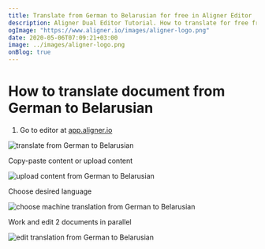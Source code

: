 ```yaml
---
title: Translate from German to Belarusian for free in Aligner Editor
description: Aligner Dual Editor Tutorial. How to translate for free from German to Belarusian. Aligner is multilingual document management platform. 
ogImage: "https://www.aligner.io/images/aligner-logo.png"
date: 2020-05-06T07:09:21+03:00
image: ../images/aligner-logo.png
onBlog: true
---
```


# How to translate document from German to Belarusian

1. Go to editor at [app.aligner.io](https://app.aligner.io "Aligner App web page")

![translate from German to Belarusian](../aligner-blank-editor.png "translate from German to Belarusian")

Copy-paste content or upload content

![upload content from German to Belarusian](../aligner-uploaded-document.png "upload content from German to Belarusian")

Choose desired language

![choose machine translation from German to Belarusian](../aligner-language-dropdown.png "choose machine translation from German to Belarusian")

Work and edit 2 documents in parallel

![edit translation from German to Belarusian](../aligner-double-sitded-editor.png "edit translation from German to Belarusian")

